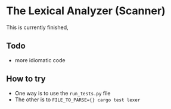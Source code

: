 # The Lexical Analyzer (Scanner)

This is currently finished, 

Todo
---
- more idiomatic code

How to try
---
- One way is to use the `run_tests.py` file
- The other is to `FILE_TO_PARSE={} cargo test lexer` 